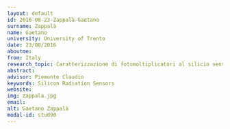 ```yaml
---
layout: default 
id: 2016-08-23-Zappalà-Gaetano
surname: Zappalà
name: Gaetano
university: University of Trento
date: 23/08/2016
aboutme: 
from: Italy
research_topic: Caratterizzazione di fotomoltiplicatori al silicio sensibili alla luce ultravioletta estrema
abstract: 
advisor: Piemonte Claudio
keywords: Silicon Radiation Sensors
website: 
img: zappala.jpg
email: 
alt: Gaetano Zappalà
modal-id: stud90
---
```

